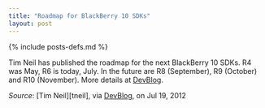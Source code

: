 ```yaml
---
title: "Roadmap for BlackBerry 10 SDKs"
layout: post
---
```

{% include posts-defs.md %}

Tim Neil has published the roadmap for the next BlackBerry 10 SDKs.
R4 was May, R6 is today, July.  In the future are
R8 (September), R9 (October) and R10 (November).
More details at [DevBlog](http://devblog.blackberry.com/2012/07/blackberry-10-beta-sdk-updates/).

_Source_: [Tim Neil][tneil], via [DevBlog](http://devblog.blackberry.com/2012/07/blackberry-10-beta-sdk-updates/), on Jul 19, 2012
